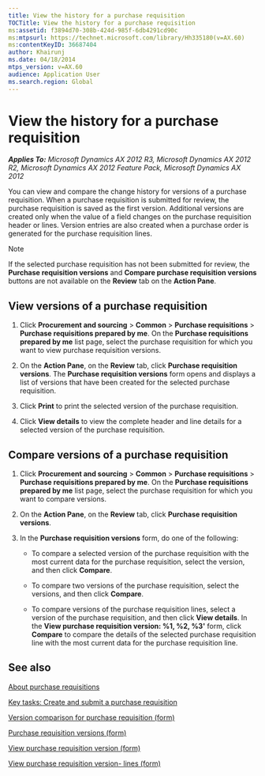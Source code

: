 ```yaml
---
title: View the history for a purchase requisition
TOCTitle: View the history for a purchase requisition
ms:assetid: f3894d70-308b-424d-985f-6db4291cd90c
ms:mtpsurl: https://technet.microsoft.com/library/Hh335180(v=AX.60)
ms:contentKeyID: 36687404
author: Khairunj
ms.date: 04/18/2014
mtps_version: v=AX.60
audience: Application User
ms.search.region: Global
---
```


# View the history for a purchase requisition 


_**Applies To:** Microsoft Dynamics AX 2012 R3, Microsoft Dynamics AX 2012 R2, Microsoft Dynamics AX 2012 Feature Pack, Microsoft Dynamics AX 2012_

You can view and compare the change history for versions of a purchase requisition. When a purchase requisition is submitted for review, the purchase requisition is saved as the first version. Additional versions are created only when the value of a field changes on the purchase requisition header or lines. Version entries are also created when a purchase order is generated for the purchase requisition lines.


> [!NOTE]
> <P>If the selected purchase requisition has not been submitted for review, the <STRONG>Purchase requisition versions</STRONG> and <STRONG>Compare purchase requisition versions</STRONG> buttons are not available on the <STRONG>Review</STRONG> tab on the <STRONG>Action Pane</STRONG>.</P>



## View versions of a purchase requisition

1.  Click **Procurement and sourcing** \> **Common** \> **Purchase requisitions** \> **Purchase requisitions prepared by me**. On the **Purchase requisitions prepared by me** list page, select the purchase requisition for which you want to view purchase requisition versions.

2.  On the **Action Pane**, on the **Review** tab, click **Purchase requisition versions**. The **Purchase requisition versions** form opens and displays a list of versions that have been created for the selected purchase requisition.

3.  Click **Print** to print the selected version of the purchase requisition.

4.  Click **View details** to view the complete header and line details for a selected version of the purchase requisition.

## Compare versions of a purchase requisition

1.  Click **Procurement and sourcing** \> **Common** \> **Purchase requisitions** \> **Purchase requisitions prepared by me**. On the **Purchase requisitions prepared by me** list page, select the purchase requisition for which you want to compare versions.

2.  On the **Action Pane**, on the **Review** tab, click **Purchase requisition versions**.

3.  In the **Purchase requisition versions** form, do one of the following:
    
      - To compare a selected version of the purchase requisition with the most current data for the purchase requisition, select the version, and then click **Compare**.
    
      - To compare two versions of the purchase requisition, select the versions, and then click **Compare**.
    
      - To compare versions of the purchase requisition lines, select a version of the purchase requisition, and then click **View details**. In the **View purchase requisition version: %1, %2, %3'** form, click **Compare** to compare the details of the selected purchase requisition line with the most current data for the purchase requisition line.

## See also

[About purchase requisitions](about-purchase-requisitions.md)

[Key tasks: Create and submit a purchase requisition](key-tasks-create-and-submit-a-purchase-requisition.md)

[Version comparison for purchase requisition (form)](https://technet.microsoft.com/library/hh209659\(v=ax.60\))

[Purchase requisition versions (form)](https://technet.microsoft.com/library/hh242467\(v=ax.60\))

[View purchase requisition version (form)](https://technet.microsoft.com/library/hh208983\(v=ax.60\))

[View purchase requisition version- lines (form)](https://technet.microsoft.com/library/hh209502\(v=ax.60\))

  


